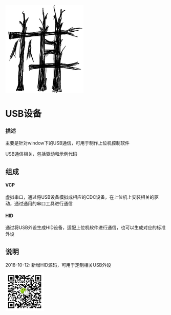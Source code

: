 ﻿[![sites](docs/Qi.png)](http://www.qitas.cn)

# USB设备

### 描述
主要是针对window下的USB通信，可用于制作上位机控制软件

USB通信相关，包括驱动和示例代码

## 组成

####  VCP

虚拟串口，通过将USB设备模拟成相应的CDC设备，在上位机上安装相关的驱动，通过通用的串口工具进行通信

####  HID

通过将USB外设生成HID设备，适配上位机软件进行通信，也可以生成对应的标准外设

## 说明

2018-10-12: 新增HID源码，可用于定制相关USB外设

[![sites](docs/qitas.png)](http://www.qitas.cn)
